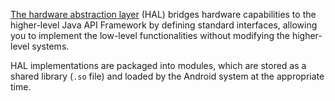 [The hardware abstraction layer](https://source.android.com/devices/architecture/hal) (HAL) bridges hardware capabilities to the higher-level Java API Framework by defining standard interfaces, allowing you to implement the low-level functionalities without modifying the higher-level systems.

HAL implementations are packaged into modules, which are stored as a shared library (`.so` file) and loaded by the Android system at the appropriate time.